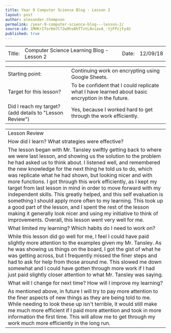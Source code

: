```yaml
---
title: Year 9 Computer Science Blog - Lesson 2
layout: post
author: alexander.thompson
permalink: /year-9-computer-science-blog---lesson-2/
source-id: 1MHKrIforKm7C72w9hsBhTTvtL0viaxA_-YjFPzjfy4U
published: true
---
```

<table>
  <tr>
    <td>Title: </td>
    <td>Computer Science Learning Blog - Lesson 2</td>
    <td> Date: </td>
    <td>12/09/18</td>
  </tr>
</table>


<table>
  <tr>
    <td>Starting point: </td>
    <td>Continuing work on encrypting using Google Sheets.</td>
  </tr>
  <tr>
    <td>Target for this lesson?</td>
    <td>To be confident that I could replicate what I have learned about basic encryption in the future.</td>
  </tr>
  <tr>
    <td>Did I reach my target?
(add details to "Lesson Review") </td>
    <td>Yes, because I worked hard to get through the work efficiently.</td>
  </tr>
</table>


<table>
  <tr>
    <td>Lesson Review</td>
  </tr>
  <tr>
    <td>How did I learn? What strategies were effective?</td>
  </tr>
  <tr>
    <td>The lesson began with Mr. Tansley swiftly getting back to where we were last lesson, and showing us the solution to the problem he had asked us to think about. I listened well, and remembered the new knowledge for the next thing he told us to do, which was replicate what he had shown, but looking nicer and with more functions. I got through this work efficiently, as I kept my target from last lesson in mind in order to move forward with my independent skills. This greatly helped, and this self evaluation is something I should apply more often to my learning. This took up a good part of the lesson, and I spent the rest of the lesson making it generally look nicer and using my initiative to think of improvements. Overall, this lesson went very well for me.</td>
  </tr>
  <tr>
    <td>What limited my learning? Which habits do I need to work on?</td>
  </tr>
  <tr>
    <td>While this lesson did go well for me, I feel I could have paid slightly more attention to the examples given my Mr. Tansley. As he was showing us things on the board, I got the gist of what he was getting across, but I frequently missed the finer steps and had to ask for help from those around me. This slowed me down somewhat and I could have gotten through more work if I had just paid slightly closer attention to what Mr. Tansley was saying.</td>
  </tr>
  <tr>
    <td>What will I change for next time? How will I improve my learning?</td>
  </tr>
  <tr>
    <td>As mentioned above, in future I will try to pay more attention to the finer aspects of new things as they are being told to me. While needing to look these up isn't terrible, it would still make me much more efficient if I paid more attention and took in more information the first time. This will allow me to get through my work much more efficiently in the long run.</td>
  </tr>
</table>


